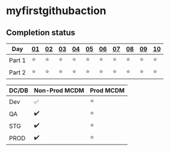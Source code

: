 # myfirstgithubaction


## Completion status

| Day    | [01](./2020/01/) | [02](./2020/02/) | [03](./2020/03/) | [04](./2020/04/) | [05](./2020/05/) | [06](./2020/06/) | [07](./2020/07/) | [08](./2020/08/) | [09](./2020/09/) | [10](./2020/10/) |
| ------ | ---------------- | ---------------- | ---------------- | ---------------- | ---------------- | ---------------- | ---------------- | ---------------- | ---------------- | ---------------- |
| Part 1 | ⭐                | ⭐                | ⭐                | ⭐                | ⭐                | ⭐                | ⭐                | ⭐                | ⭐                | ⭐                |
| Part 2 | ⭐                | ⭐                | ⭐                | ⭐                | ⭐                | ⭐                | ⭐                | ⭐                | ⭐                | ⭐                |


| DC/DB  | Non-Prod MCDM | Prod MCDM | 
| ------ | ---------------- | ---------------- | 
| Dev    | :white_check_mark:                | ⭐                |
| QA     | :heavy_check_mark:                | ⭐                |
| STG    | :heavy_check_mark:                | ⭐                |
| PROD   | :heavy_check_mark:                | ⭐                |

